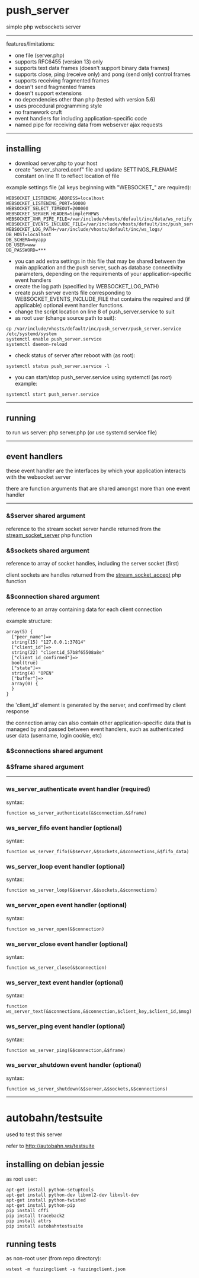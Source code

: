 # push_server

simple php websockets server

----------------------------------------------------------------------

features/limitations:
- one file (server.php)
- supports RFC6455 (version 13) only
- supports text data frames (doesn't support binary data frames)
- supports close, ping (receive only) and pong (send only) control frames
- supports receiving fragmented frames
- doesn't send fragmented frames
- doesn't support extensions
- no dependencies other than php (tested with version 5.6)
- uses procedural programming style
- no framework cruft
- event handlers for including application-specific code
- named pipe for receiving data from webserver ajax requests

----------------------------------------------------------------------

## installing

- download server.php to your host
- create "server_shared.conf" file and update SETTINGS_FILENAME constant on line 11 to reflect location of file

example settings file (all keys beginning with "WEBSOCKET_" are required):
````
WEBSOCKET_LISTENING_ADDRESS=localhost
WEBSOCKET_LISTENING_PORT=50000
WEBSOCKET_SELECT_TIMEOUT=200000
WEBSOCKET_SERVER_HEADER=SimplePHPWS
WEBSOCKET_XHR_PIPE_FILE=/var/include/vhosts/default/inc/data/ws_notify
WEBSOCKET_EVENTS_INCLUDE_FILE=/var/include/vhosts/default/inc/push_server_events.php
WEBSOCKET_LOG_PATH=/var/include/vhosts/default/inc/ws_logs/
DB_HOST=localhost
DB_SCHEMA=myapp
DB_USER=www
DB_PASSWORD=***
````

- you can add extra settings in this file that may be shared between the main application and the push server, such as database connectivity parameters, depending on the requirements of your application-specific event handlers
- create the log path (specified by WEBSOCKET_LOG_PATH)
- create push server events file corresponding to WEBSOCKET_EVENTS_INCLUDE_FILE that contains the required and (if applicable) optional event handler functions.
- change the script location on line 8 of push_server.service to suit
- as root user (change source path to suit):
````
cp /var/include/vhosts/default/inc/push_server/push_server.service /etc/systemd/system
systemctl enable push_server.service
systemctl daemon-reload
````
- check status of server after reboot with (as root):
````
systemctl status push_server.service -l
````

- you can start/stop push_server.service using systemctl (as root)
example:
````
systemctl start push_server.service
````

----------------------------------------------------------------------

## running

to run ws server: php server.php (or use systemd service file)

----------------------------------------------------------------------

## event handlers

these event handler are the interfaces by which your application interacts with the websocket server

there are function arguments that are shared amongst more than one event handler

----------------------------------------------------------------------

### &$server shared argument

reference to the stream socket server handle returned from the [stream_socket_server](http://php.net/manual/en/function.stream-socket-server.php) php function

### &$sockets shared argument

reference to array of socket handles, including the server socket (first)

client sockets are handles returned from the [stream_socket_accept](http://php.net/manual/en/function.stream-socket-accept.php) php function

### &$connection shared argument

reference to an array containing data for each client connection

example structure:
````
array(5) {
  ["peer_name"]=>
  string(15) "127.0.0.1:37814"
  ["client_id"]=>
  string(22) "clientid_57b8f65508a8e"
  ["client_id_confirmed"]=>
  bool(true)
  ["state"]=>
  string(4) "OPEN"
  ["buffer"]=>
  array(0) {
  }
}
````

the 'client_id' element is generated by the server, and confirmed by client response

the connection array can also contain other application-specific data that is managed by and passed between event handlers, such as authenticated user data (username, login cookie, etc)

### &$connections shared argument

### &$frame shared argument

----------------------------------------------------------------------

### ws_server_authenticate event handler (required)

syntax:
````
function ws_server_authenticate(&$connection,&$frame)
````

### ws_server_fifo event handler (optional)

syntax:
````
function ws_server_fifo(&$server,&$sockets,&$connections,&$fifo_data)
````

### ws_server_loop event handler (optional)

syntax:
````
function ws_server_loop(&$server,&$sockets,&$connections)
````

### ws_server_open event handler (optional)

syntax:
````
function ws_server_open(&$connection)
````

### ws_server_close event handler (optional)

syntax:
````
function ws_server_close(&$connection)
````

### ws_server_text event handler (optional)

syntax:
````
function ws_server_text(&$connections,&$connection,$client_key,$client_id,$msg)
````

### ws_server_ping event handler (optional)

syntax:
````
function ws_server_ping(&$connection,&$frame)
````

### ws_server_shutdown event handler (optional)

syntax:
````
function ws_server_shutdown(&$server,&$sockets,&$connections)
````

----------------------------------------------------------------------

# autobahn/testsuite

used to test this server

refer to http://autobahn.ws/testsuite

## installing on debian jessie

as root user:
````
apt-get install python-setuptools
apt-get install python-dev libxml2-dev libxslt-dev
apt-get install python-twisted
apt-get install python-pip
pip install cffi
pip install traceback2
pip install attrs
pip install autobahntestsuite
````

## running tests

as non-root user (from repo directory):
````
wstest -m fuzzingclient -s fuzzingclient.json
````
